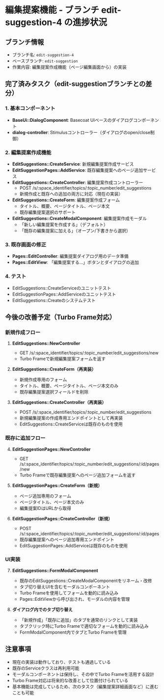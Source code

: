 # 編集提案機能 - ブランチ edit-suggestion-4 の進捗状況

## ブランチ情報
- ブランチ名: `edit-suggestion-4`
- ベースブランチ: `edit-suggestion`
- 作業内容: 編集提案作成機能（ページ編集画面から）の実装

## 完了済みタスク（edit-suggestionブランチとの差分）

### 1. 基本コンポーネント
- **BaseUi::DialogComponent**: Basecoat UIベースのダイアログコンポーネント
- **dialog-controller**: Stimulusコントローラー（ダイアログのopen/close制御）

### 2. 編集提案作成機能
- **EditSuggestions::CreateService**: 新規編集提案作成サービス
- **EditSuggestionPages::AddService**: 既存編集提案へのページ追加サービス
- **EditSuggestions::CreateController**: 編集提案作成コントローラー
  - POST /s/:space_identifier/topics/:topic_number/edit_suggestions
  - 新規作成と既存への追加の両方に対応（現在の実装）
- **EditSuggestions::CreateForm**: 編集提案作成フォーム
  - タイトル、概要、ページタイトル、ページ本文
  - 既存編集提案選択のサポート
- **EditSuggestions::CreateModalComponent**: 編集提案作成モーダル
  - 「新しい編集提案を作成する」（デフォルト）
  - 「既存の編集提案に加える」（オープン/下書きから選択）

### 3. 既存画面の修正
- **Pages::EditController**: 編集提案ダイアログ用のデータ準備
- **Pages::EditView**: 「編集提案する...」ボタンとダイアログの追加

### 4. テスト
- EditSuggestions::CreateServiceのユニットテスト
- EditSuggestionPages::AddServiceのユニットテスト
- EditSuggestions::Createのシステムテスト

## 今後の改善予定（Turbo Frame対応）

### 新規作成フロー
1. **EditSuggestions::NewController**
   - GET /s/:space_identifier/topics/:topic_number/edit_suggestions/new
   - Turbo Frameで新規編集提案フォームを返す

2. **EditSuggestions::CreateForm（再実装）**
   - 新規作成専用のフォーム
   - タイトル、概要、ページタイトル、ページ本文のみ
   - 既存編集提案選択フィールドを削除

3. **EditSuggestions::CreateController（再実装）**
   - POST /s/:space_identifier/topics/:topic_number/edit_suggestions
   - 新規編集提案の作成専用エンドポイントとして再実装
   - EditSuggestions::CreateServiceは既存のものを使用

### 既存に追加フロー
4. **EditSuggestionPages::NewController**
   - GET /s/:space_identifier/topics/:topic_number/edit_suggestions/:id/pages/new
   - Turbo Frameで既存編集提案へのページ追加フォームを返す

5. **EditSuggestionPages::CreateForm（新規）**
   - ページ追加専用のフォーム
   - ページタイトル、ページ本文のみ
   - 編集提案IDはURLから取得

6. **EditSuggestionPages::CreateController（新規）**
   - POST /s/:space_identifier/topics/:topic_number/edit_suggestions/:id/pages
   - 既存編集提案へのページ追加専用エンドポイント
   - EditSuggestionPages::AddServiceは既存のものを使用

### UI実装
7. **EditSuggestions::FormModalComponent**
   - 既存のEditSuggestions::CreateModalComponentをリネーム・改修
   - タブ切り替えUIを含むモーダルコンポーネント
   - Turbo Frameを使用してフォームを動的に読み込み
   - Pages::EditViewから呼び出され、モーダルの内容を管理

8. **ダイアログ内でのタブ切り替え**
   - 「新規作成」「既存に追加」のタブを通常のリンクとして実装
   - タブクリック時にTurbo Frameで適切なフォームを動的に読み込み
   - FormModalComponent内でタブとTurbo Frameを管理

## 注意事項
- 現在の実装は動作しており、テストも通過している
- 既存のServiceクラスは再利用可能
- モーダルコンポーネントは保持し、その中でTurbo Frameを活用する設計
- Turbo Frame対応は将来的な改善として位置付けられている
- 基本機能は完成しているため、次のタスク（編集提案詳細画面など）に進むことも可能